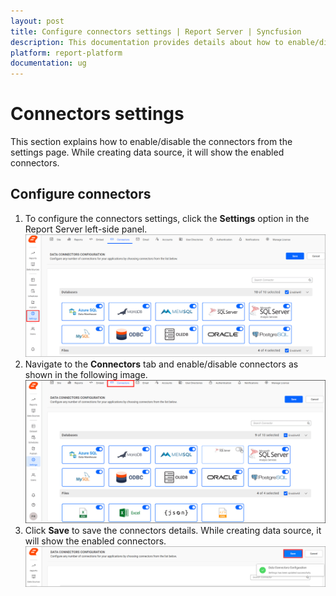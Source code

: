 ```yaml
---
layout: post
title: Configure connectors settings | Report Server | Syncfusion
description: This documentation provides details about how to enable/disable connectors and its usage in Bold Reports Report Server.
platform: report-platform
documentation: ug
---
```


# Connectors settings

This section explains how to enable/disable the connectors from the settings page. While creating data source, it will show
the enabled connectors.

## Configure connectors

1. To configure the connectors settings, click the **Settings** option in the Report Server left-side panel.
![Click on connectors icon](/static/assets/on-premise/images/settings/connectors-tab.png)
2. Navigate to the **Connectors** tab and enable/disable connectors as shown in the following image.
![Click on connectors type](/static/assets/on-premise/images/settings/connectors-type.png)
3. Click **Save** to save the connectors details. While creating data source, it will show the enabled connectors.
![success message](/static/assets/on-premise/images/settings/connectors-save.png)